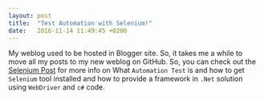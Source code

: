 ```yaml
---
layout: post
title:  "Test Automation with Selenium!"
date:   2016-11-14 11:49:45 +0200
---
```

My weblog used to be hosted in Blogger site. So, it takes me a while to move all my posts to my new weblog on GitHub.
So, you can check out the [Selenium Post] for more info on 
What `Automation Test` is and how to get `Selenium` tool installed and how to provide a framework in `.Net`
solution using `WebDriver` and `c#` code. 

[Selenium Post]: http://nellysattari.blogspot.com.au/2016/11/selenium-is-relief-for-testers.html
 